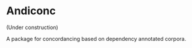# Andiconc

(Under construction)

A package for concordancing based on dependency annotated corpora.
